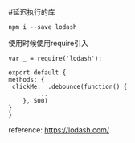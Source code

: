 #延迟执行的库

```
npm i --save lodash
```

使用时候使用require引入
```
var _ = require('lodash');

export default {
methods: {
 clickMe: _.debounce(function() {
		...
	}, 500)
}
}
```

reference:
https://lodash.com/
